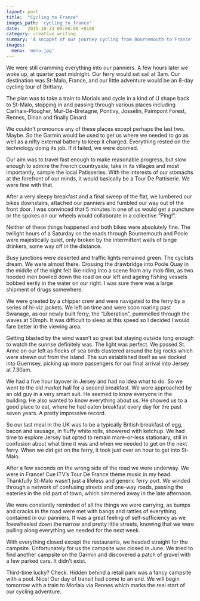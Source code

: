 ```yaml
---
layout: post
title:  "Cycling to France"
images_path: 'cycling_to_france'
date:   2015-10-23 09:00:00 +0100
category: creative_writing
summary: 'A snippet of our journey cycling from Bournemouth to France'
images:
  menu: 'menu.jpg'
---
```


We were still cramming everything into our panniers. A few hours later we woke up, at quarter past midnight. Our ferry would set sail at 3am. Our destination was St-Malo, France, and our little adventure would be an 8-day cycling tour of Brittany.

The plan was to take a train to Morlaix and cycle in a kind of U shape back to St-Malo, stopping in and passing through various places including Carlhaix-Plougher, Mur-De-Bretagne, Pontivy, Josselin, Paimpont Forest, Rennes, Dinan and finally Dinard.

We couldn’t pronounce any of these places except perhaps the last two. Maybe. So the Garmin would be used to get us where we needed to go as well as a nifty external battery to keep it charged. Everything rested on the technology doing its job. If it failed, we were doomed.

Our aim was to travel fast enough to make reasonable progress, but slow enough to admire the French countryside, take in its villages and most importantly, sample the local Patisseries. With the interests of our stomachs at the forefront of our minds, it would basically be a Tour De Pattiserie. We were fine with that.

After a very sleepy breakfast and a final sweep of the flat, we lumbered our bikes downstairs, attached our panniers and fumbled our way out of the front door. I was convinced that 5 minutes in one of us would get a puncture or the spokes on our wheels would collaborate in a collective “Ping!”.

Neither of these things happened and both bikes were absolutely fine. The twilight hours of a Saturday on the roads through Bournemouth and Poole were majestically quiet, only broken by the intermittent wails of binge drinkers, some way off in the distance.

Busy junctions were deserted and traffic lights remained green. The cyclists dream. We were almost there. Crossing the drawbridge into Poole Quay in the middle of the night felt like riding into a scene from any mob film, as two hooded men bowled down the road on our left and ageing fishing vessels bobbed eerily in the water on our right. I was sure there was a large shipment of drugs somewhere.

We were greeted by a chipper crew and were navigated to the ferry by a series of hi-viz jackets. We left on time and were soon roaring past Swanage, as our newly built ferry, the “Liberation”, pummelled through the waves at 50mph. It was difficult to sleep at this speed so I decided I would fare better in the viewing area.

Getting blasted by the wind wasn’t so great but staying outside long enough to watch the sunrise definitely was. The light was perfect. We passed St. Anne on our left as flocks of sea birds clustered around the big rocks which were strewn out from the island. The sun established itself as we docked into Guernsey, picking up more passengers for our final arrival into Jersey at 7.30am.

We had a five hour layover in Jersey and had no idea what to do. So we went to the old market hall for a second breakfast. We were approached by an old guy in a very smart suit. He seemed to know everyone in the building. He also wanted to know everything about us. He showed us to a good place to eat, where he had eaten breakfast every day for the past seven years. A pretty impressive record.

So our last meal in the UK was to be a typically British breakfast of egg, bacon and sausage, in fluffy white rolls, showered with ketchup. We had time to explore Jersey but opted to remain more-or-less stationary, still in confusion about what time it was and when we needed to get on the next ferry. When we did get on the ferry, it took just over an hour to get into St-Malo.

After a few seconds on the wrong side of the road we were underway. We were in France! Cue ITV’s Tour De France theme music in my head. Thankfully St-Malo wasn’t just a lifeless and generic ferry port. We winded through a network of confusing streets and one-way roads, passing the eateries in the old part of town, which simmered away in the late afternoon.

We were constantly reminded of all the things we were carrying, as bumps and cracks in the road were met with bangs and rattles of everything contained in our panniers. It was a great feeling of self-sufficiency as we freewheeled down the narrow and pretty little streets, knowing that we were pulling along everything we needed for the next week.

With everything closed except the restaurants, we headed straight for the campsite. Unfortunately for us the campsite was closed in June. We tried to find another campsite on the Garmin and discovered a patch of gravel with a few parked cars. It didn’t exist.

Third-time lucky? Check. Hidden behind a retail park was a fancy campsite with a pool. Nice! Our day of transit had come to an end. We will begin tomorrow with a train to Morlaix via Rennes which marks the real start of our cycling adventure.
